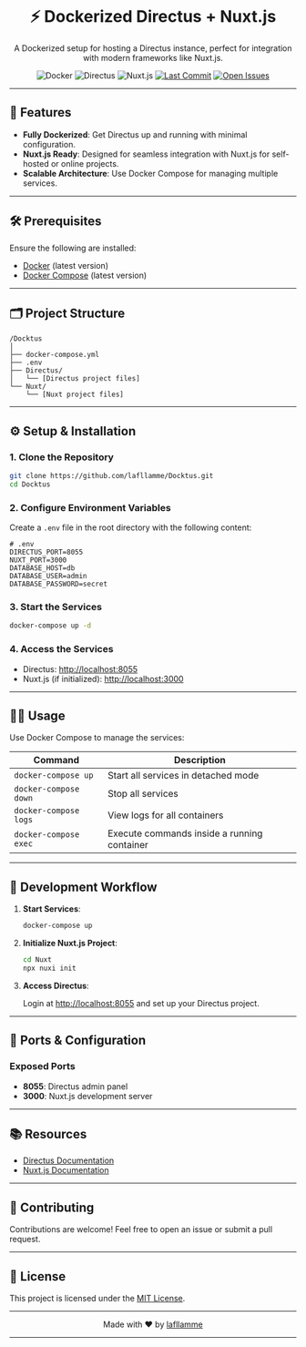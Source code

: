 <h1 align="center">⚡ Dockerized Directus + Nuxt.js</h1>

<p align="center">
  A Dockerized setup for hosting a Directus instance, perfect for integration with modern frameworks like Nuxt.js.
</p>

<p align="center">
  <img src="https://img.shields.io/badge/Docker-Enabled-blue" alt="Docker">
  <img src="https://img.shields.io/badge/Directus-v9.0.0-blueviolet" alt="Directus">
  <img src="https://img.shields.io/badge/Nuxt.js-v3.0.0-blue" alt="Nuxt.js">
  <a href="https://github.com/lafllamme/Docktus/commits/main"><img src="https://img.shields.io/github/last-commit/lafllamme/Docktus" alt="Last Commit"></a>
  <a href="https://github.com/lafllamme/Docktus/issues"><img src="https://img.shields.io/github/issues/lafllamme/Docktus" alt="Open Issues"></a>
</p>

---

## 🚀 Features

- **Fully Dockerized**: Get Directus up and running with minimal configuration.
- **Nuxt.js Ready**: Designed for seamless integration with Nuxt.js for self-hosted or online projects.
- **Scalable Architecture**: Use Docker Compose for managing multiple services.

---

## 🛠 Prerequisites

Ensure the following are installed:

- [Docker](https://www.docker.com/get-started) (latest version)
- [Docker Compose](https://docs.docker.com/compose/install/) (latest version)

---

## 🗂 Project Structure

```plaintext
/Docktus
│
├── docker-compose.yml
├── .env
├── Directus/
│   └── [Directus project files]
└── Nuxt/
    └── [Nuxt project files]
```

---

## ⚙️ Setup & Installation

### 1. Clone the Repository

```bash
git clone https://github.com/lafllamme/Docktus.git
cd Docktus
```

### 2. Configure Environment Variables

Create a `.env` file in the root directory with the following content:

```env
# .env
DIRECTUS_PORT=8055
NUXT_PORT=3000
DATABASE_HOST=db
DATABASE_USER=admin
DATABASE_PASSWORD=secret
```

### 3. Start the Services

```bash
docker-compose up -d
```

### 4. Access the Services

- Directus: [http://localhost:8055](http://localhost:8055)
- Nuxt.js (if initialized): [http://localhost:3000](http://localhost:3000)

---

## 🧑‍💻 Usage

Use Docker Compose to manage the services:

| Command                 | Description                                  |
|-------------------------|----------------------------------------------|
| `docker-compose up`     | Start all services in detached mode          |
| `docker-compose down`   | Stop all services                            |
| `docker-compose logs`   | View logs for all containers                 |
| `docker-compose exec`   | Execute commands inside a running container  |

---

## 📐 Development Workflow

1. **Start Services**:

    ```bash
    docker-compose up
    ```

2. **Initialize Nuxt.js Project**:

    ```bash
    cd Nuxt
    npx nuxi init
    ```

3. **Access Directus**:

   Login at [http://localhost:8055](http://localhost:8055) and set up your Directus project.

---

## 🔧 Ports & Configuration

### Exposed Ports

- **8055**: Directus admin panel
- **3000**: Nuxt.js development server

---

## 📚 Resources

- [Directus Documentation](https://docs.directus.io/)
- [Nuxt.js Documentation](https://v3.nuxtjs.org/)

---

## 🤝 Contributing

Contributions are welcome! Feel free to open an issue or submit a pull request.

---

## 📄 License

This project is licensed under the [MIT License](https://opensource.org/licenses/MIT).

---

<p align="center">Made with ❤️ by <a href="https://github.com/lafllamme">lafllamme</a></p>

---
